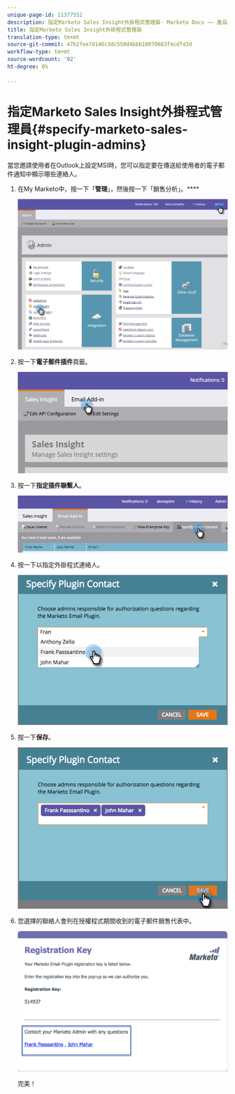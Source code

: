 ```yaml
---
unique-page-id: 11377552
description: 指定Marketo Sales Insight外掛程式管理員- Marketo Docs —— 產品檔案
title: 指定Marketo Sales Insight外掛程式管理員
translation-type: tm+mt
source-git-commit: 47b2fee7d146c3dc558d4bbb10070683f4cdfd3d
workflow-type: tm+mt
source-wordcount: '92'
ht-degree: 0%

---
```



# 指定Marketo Sales Insight外掛程式管理員{#specify-marketo-sales-insight-plugin-admins}

當您邀請使用者在Outlook上設定MSI時，您可以指定要在傳送給使用者的電子郵件通知中顯示哪些連絡人。

1. 在My Marketo中，按一下「**管理**」，然後按一下「銷售分析」。****

   ![](assets/image2016-7-25-14-3a12-3a59.png)

1. 按一下&#x200B;**電子郵件插件**&#x200B;頁籤。

   ![](assets/image2016-7-25-14-3a2-3a53.png)

1. 按一下&#x200B;**指定插件聯繫人**。

   ![](assets/image2016-7-25-14-3a7-3a27.png)

1. 按一下以指定外掛程式連絡人。

   ![](assets/image2016-8-25-11-3a21-3a38.png)

1. 按一下&#x200B;**保存**。

   ![](assets/image2016-8-25-11-3a17-3a7.png)

1. 您選擇的聯絡人會列在授權程式期間收到的電子郵件銷售代表中。

   ![](assets/image2016-8-25-11-3a33-3a33.png)

   完美！

